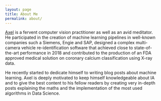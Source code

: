 ```yaml
---
layout: page
title: About Me
permalink: about/
---
```


[Axel](https://www.linkedin.com/in/axel-mendoza-298608121/) is a fervent computer vision practitioner as well as an avid meditator.
He participated in the creation of machine learning pipelines in well-known companies such a Siemens, Engie and SAP, designed a complex multi-camera vehicle re-identification software that achieved close to state-of-the-art performance in 2018 and contributed to the production of an FDA approved medical solution on coronary calcium classification using X-ray data.

He recently started to dedicate himself to writing blog posts about machine learning. Axel is deeply motivated to keep himself knowledgeable about IA and to give the best content to his fellow readers by creating very in-depth posts explaining the maths and the implementation of the most used algorithms in Data Science.

